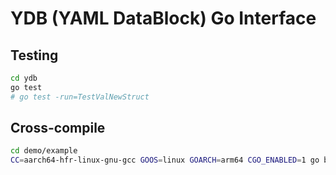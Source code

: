 # YDB (YAML DataBlock) Go Interface

## Testing

```bash
cd ydb
go test
# go test -run=TestValNewStruct
```

## Cross-compile

```bash
cd demo/example
CC=aarch64-hfr-linux-gnu-gcc GOOS=linux GOARCH=arm64 CGO_ENABLED=1 go build demo.go
```
